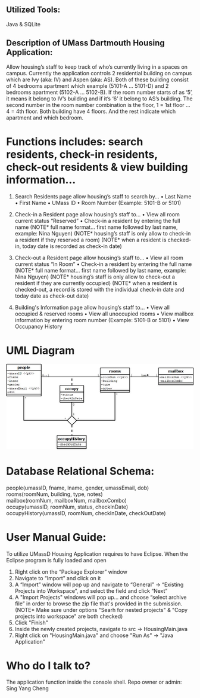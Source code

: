 ## Utilized Tools:
Java & SQLite

## Description of UMass Dartmouth Housing Application:
Allow housing’s staff to keep track of who’s currently living in a spaces on campus. Currently the application controls 2 residential building on campus which are Ivy (aka: IV) and Aspen (aka: AS).
Both of these building consist of 4 bedrooms apartment which example (5101-A … 5101-D) and 2 bedrooms apartment (5102-A … 5102-B). If the room number starts of as ‘5’, it means it belong to IV’s building and if it’s ‘6’ it belong to AS’s building. The second number in the room number combination is the floor, 1 = 1st floor … 4 = 4th floor. Both building have 4 floors. And the rest indicate which apartment and which bedroom.

# Functions includes: search residents, check-in residents, check-out residents & view building information…
1. Search Residents page allow housing’s staff to search by…
•	Last Name
•	First Name
•	UMass ID
•	Room Number (Example: 5101-B or 5101)

2. Check-in a Resident page allow housing’s staff to…
•	View all room current status “Reserved” 
•	Check-in a resident by entering the full name 
(NOTE* full name format… first name followed by last name, example: Nina Nguyen)
(NOTE* housing’s staff is only allow to check-in a resident if they reserved a room)
(NOTE* when a resident is checked-in, today date is recorded as check-in date)

3. Check-out a Resident page allow housing’s staff to…
•	View all room current status “In Room”
•	Check-in a resident by entering the full name 
(NOTE* full name format… first name followed by last name, example: Nina Nguyen)
(NOTE* housing’s staff is only allow to check-out a resident if they are currently occupied)
(NOTE* when a resident is checked-out, a record is stored with the individual check-in date and today date as check-out date)

4. Building's Information page allow housing’s staff to…
•	View all occupied & reserved rooms
•	View all unoccupied rooms
•	View mailbox information by entering room number (Example: 5101-B or 5101)
•	View Occupancy History

# UML Diagram
![ScreenShot](/documentation/Diagram1.jpeg)

# Database Relational Schema:
people(umassID, fname, lname, gender, umassEmail, dob)<br />
rooms(roomNum, building, type, notes)<br />
mailbox(roomNum, mailboxNum, mailboxCombo)<br />
occupy(umassID, roomNum, status, checkInDate)<br />
occupyHistory(umassID, roomNum, checkInDate, checkOutDate)


# User Manual Guide:
To utilize UMassD Housing Application requires to have Eclipse.
When the Eclipse program is fully loaded and open
1.	Right click on the “Package Explorer” window
2.	Navigate to “Import” and click on it 
3.	A “Import” window will pop up and navigate to “General” -> “Existing Projects into Workspace”, and select the field and click “Next”
4.	A "Import Projects" windows will pop up... and choose “select archive file” in order to browse the zip file that's provided in the submission. (NOTE* Make sure under options "Searh for nested projects" & "Copy projects into workspace" are both checked)
5.	Click "Finish"
6.	Inside the newly created projects, navigate to src -> HousingMain.java
7.	Right click on "HousingMain.java" and choose "Run As" -> "Java Application"

# Who do I talk to?
The application function inside the console shell.
Repo owner or admin: Sing Yang Cheng
